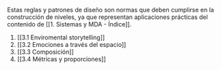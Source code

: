 
Estas reglas y patrones de diseño son normas que deben cumplirse en la construcción de niveles, ya que representan aplicaciones prácticas del contenido de [[1. Sistemas y MDA - Índice]].

1. [[3.1 Enviromental storytelling]]
2. [[3.2 Emociones a través del espacio]]
3. [[3.3 Composición]]
4. [[3.4 Métricas y proporciones]]
